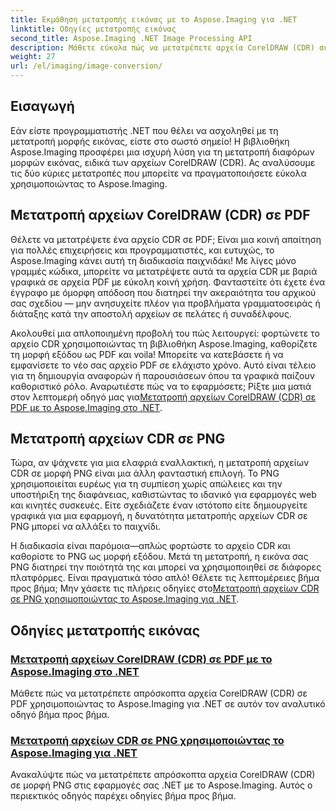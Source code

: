 ```yaml
---
title: Εκμάθηση μετατροπής εικόνας με το Aspose.Imaging για .NET
linktitle: Οδηγίες μετατροπής εικόνας
second_title: Aspose.Imaging .NET Image Processing API
description: Μάθετε εύκολα πώς να μετατρέπετε αρχεία CorelDRAW (CDR) σε PDF και PNG με ολοκληρωμένα εκπαιδευτικά προγράμματα Aspose.Imaging προσαρμοσμένα για προγραμματιστές .NET.
weight: 27
url: /el/imaging/image-conversion/
---
```

## Εισαγωγή

Εάν είστε προγραμματιστής .NET που θέλει να ασχοληθεί με τη μετατροπή μορφής εικόνας, είστε στο σωστό σημείο! Η βιβλιοθήκη Aspose.Imaging προσφέρει μια ισχυρή λύση για τη μετατροπή διαφόρων μορφών εικόνας, ειδικά των αρχείων CorelDRAW (CDR). Ας αναλύσουμε τις δύο κύριες μετατροπές που μπορείτε να πραγματοποιήσετε εύκολα χρησιμοποιώντας το Aspose.Imaging.

## Μετατροπή αρχείων CorelDRAW (CDR) σε PDF

Θέλετε να μετατρέψετε ένα αρχείο CDR σε PDF; Είναι μια κοινή απαίτηση για πολλές επιχειρήσεις και προγραμματιστές, και ευτυχώς, το Aspose.Imaging κάνει αυτή τη διαδικασία παιχνιδάκι! Με λίγες μόνο γραμμές κώδικα, μπορείτε να μετατρέψετε αυτά τα αρχεία CDR με βαριά γραφικά σε αρχεία PDF με εύκολη κοινή χρήση. Φανταστείτε ότι έχετε ένα έγγραφο με όμορφη απόδοση που διατηρεί την ακεραιότητα του αρχικού σας σχεδίου — μην ανησυχείτε πλέον για προβλήματα γραμματοσειράς ή διάταξης κατά την αποστολή αρχείων σε πελάτες ή συναδέλφους. 

 Ακολουθεί μια απλοποιημένη προβολή του πώς λειτουργεί: φορτώνετε το αρχείο CDR χρησιμοποιώντας τη βιβλιοθήκη Aspose.Imaging, καθορίζετε τη μορφή εξόδου ως PDF και voila! Μπορείτε να κατεβάσετε ή να εμφανίσετε το νέο σας αρχείο PDF σε ελάχιστο χρόνο. Αυτό είναι τέλειο για τη δημιουργία αναφορών ή παρουσιάσεων όπου τα γραφικά παίζουν καθοριστικό ρόλο. Αναρωτιέστε πώς να το εφαρμόσετε; Ρίξτε μια ματιά στον λεπτομερή οδηγό μας για[Μετατροπή αρχείων CorelDRAW (CDR) σε PDF με το Aspose.Imaging στο .NET](./convert-cdr-files-to-pdf/).

## Μετατροπή αρχείων CDR σε PNG

Τώρα, αν ψάχνετε για μια ελαφριά εναλλακτική, η μετατροπή αρχείων CDR σε μορφή PNG είναι μια άλλη φανταστική επιλογή. Το PNG χρησιμοποιείται ευρέως για τη συμπίεση χωρίς απώλειες και την υποστήριξη της διαφάνειας, καθιστώντας το ιδανικό για εφαρμογές web και κινητές συσκευές. Είτε σχεδιάζετε έναν ιστότοπο είτε δημιουργείτε γραφικά για μια εφαρμογή, η δυνατότητα μετατροπής αρχείων CDR σε PNG μπορεί να αλλάξει το παιχνίδι.

 Η διαδικασία είναι παρόμοια—απλώς φορτώστε το αρχείο CDR και καθορίστε το PNG ως μορφή εξόδου. Μετά τη μετατροπή, η εικόνα σας PNG διατηρεί την ποιότητά της και μπορεί να χρησιμοποιηθεί σε διάφορες πλατφόρμες. Είναι πραγματικά τόσο απλό! Θέλετε τις λεπτομέρειες βήμα προς βήμα; Μην χάσετε τις πλήρεις οδηγίες στο[Μετατροπή αρχείων CDR σε PNG χρησιμοποιώντας το Aspose.Imaging για .NET](./convert-cdr-files-to-png/).

## Οδηγίες μετατροπής εικόνας
### [Μετατροπή αρχείων CorelDRAW (CDR) σε PDF με το Aspose.Imaging στο .NET](./convert-cdr-files-to-pdf/)
Μάθετε πώς να μετατρέπετε απρόσκοπτα αρχεία CorelDRAW (CDR) σε PDF χρησιμοποιώντας το Aspose.Imaging για .NET σε αυτόν τον αναλυτικό οδηγό βήμα προς βήμα.
### [Μετατροπή αρχείων CDR σε PNG χρησιμοποιώντας το Aspose.Imaging για .NET](./convert-cdr-files-to-png/)
Ανακαλύψτε πώς να μετατρέπετε απρόσκοπτα αρχεία CorelDRAW (CDR) σε μορφή PNG στις εφαρμογές σας .NET με το Aspose.Imaging. Αυτός ο περιεκτικός οδηγός παρέχει οδηγίες βήμα προς βήμα.